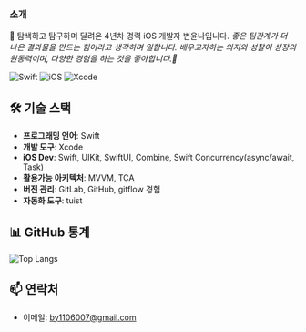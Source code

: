 ### 소개

👀 탐색하고 탐구하며 달려온 4년차 경력 iOS 개발자 변윤나입니다. 
*좋은 팀관계가 더 나은 결과물을 만드는 힘이라고 생각하며 일합니다.*
*배우고자하는 의지와 성찰이 성장의 원동력이며, 다양한 경험을 하는 것을 좋아합니다.💫*

![Swift](https://img.shields.io/badge/Swift-FA7343?style=for-the-badge&logo=swift&logoColor=white)
![iOS](https://img.shields.io/badge/iOS-000000?style=for-the-badge&logo=apple&logoColor=white)
![Xcode](https://img.shields.io/badge/Xcode-147EFB?style=for-the-badge&logo=Xcode&logoColor=white)


## 🛠️ 기술 스택

- **프로그래밍 언어**: Swift
- **개발 도구**: Xcode
- **iOS Dev**: Swift, UIKit, SwiftUI, Combine, Swift Concurrency(async/await, Task)
- **활용가능 아키텍처**: MVVM, TCA
- **버전 관리**: GitLab, GitHub, gitflow 경험
- **자동화 도구**: tuist
   

## 📊 GitHub 통계
![Top Langs](https://github-readme-stats.vercel.app/api/top-langs/?username=Qussk&layout=compact&theme=radical&hide_border=true&langs_count=6)

## 📫 연락처
- 이메일: by1106007@gmail.com


